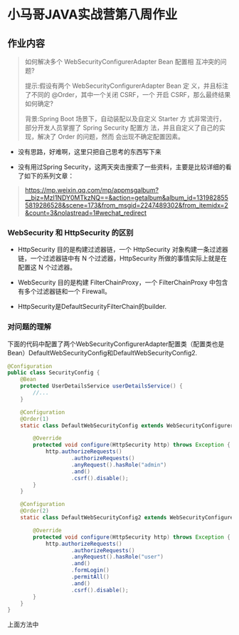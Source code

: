 # 小马哥JAVA实战营第八周作业


## 作业内容


> 如何解决多个 WebSecurityConfigurerAdapter Bean 配置相 互冲突的问题?
>
> 提示:假设有两个 WebSecurityConfigurerAdapter Bean 定 义，并且标注了不同的 @Order，其中一个关闭 CSRF，一个 开启 CSRF，那么最终结果如何确定?
>
> 背景:Spring Boot 场景下，自动装配以及自定义 Starter 方 式非常流行，部分开发人员掌握了 Spring Security 配置方 法，并且自定义了自己的实现，解决了 Order 的问题，然而 会出现不确定配置因素。

- 没有思路，好难啊，这里只把自己思考的东西写下来

- 没有用过Spring Security，这两天突击搜索了一些资料，主要是比较详细的看了如下的系列文章：

> https://mp.weixin.qq.com/mp/appmsgalbum?__biz=MzI1NDY0MTkzNQ==&action=getalbum&album_id=1319828555819286528&scene=173&from_msgid=2247489302&from_itemidx=2&count=3&nolastread=1#wechat_redirect

### WebSecurity 和 HttpSecurity 的区别

- HttpSecurity 目的是构建过滤器链，一个 HttpSecurity 对象构建一条过滤器链，一个过滤器链中有 N 个过滤器，HttpSecurity 所做的事情实际上就是在配置这 N 个过滤器。

- WebSecurity 目的是构建 FilterChainProxy，一个 FilterChainProxy 中包含有多个过滤器链和一个 Firewall。

- HttpSecurity是DefaultSecurityFilterChain的builder. 

### 对问题的理解

下面的代码中配置了两个WebSecurityConfigurerAdapter配置类（配置类也是Bean）DefaultWebSecurityConfig和DefaultWebSecurityConfig2.

```java
@Configuration
public class SecurityConfig {
    @Bean
    protected UserDetailsService userDetailsService() {
        //...
    }

    @Configuration
    @Order(1)
    static class DefaultWebSecurityConfig extends WebSecurityConfigurerAdapter {

        @Override
        protected void configure(HttpSecurity http) throws Exception {
            http.authorizeRequests()
                    .authorizeRequests()
                    .anyRequest().hasRole("admin")
                    .and()
                    .csrf().disable();
        }
    }

    @Configuration
    @Order(2)
    static class DefaultWebSecurityConfig2 extends WebSecurityConfigurerAdapter {

        @Override
        protected void configure(HttpSecurity http) throws Exception {
            http.authorizeRequests()
                    .authorizeRequests()
                    .anyRequest().hasRole("user")
                    .and()
                    .formLogin()
                    .permitAll()
                    .and()
                    .csrf().disable();
        }
    }
}
```

上面方法中